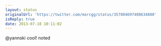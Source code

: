 ```yaml
---
layout: status
originalUrl: 'https://twitter.com/marcgg/status/357804697408634880'
isReply: true
date: 2013-07-18 10:11:02
---
```


@yannski cool! noted
